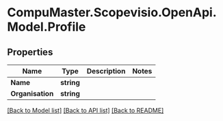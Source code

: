 
# CompuMaster.Scopevisio.OpenApi.Model.Profile

## Properties

Name | Type | Description | Notes
------------ | ------------- | ------------- | -------------
**Name** | **string** |  | 
**Organisation** | **string** |  | 

[[Back to Model list]](../README.md#documentation-for-models)
[[Back to API list]](../README.md#documentation-for-api-endpoints)
[[Back to README]](../README.md)

